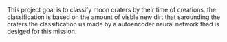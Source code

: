 This project goal is to classify moon craters by their time of creations.
the classification is based on the amount of visble new dirt that sarounding the craters
the classification us made by a autoencoder neural network thad is desiged for this mission.
